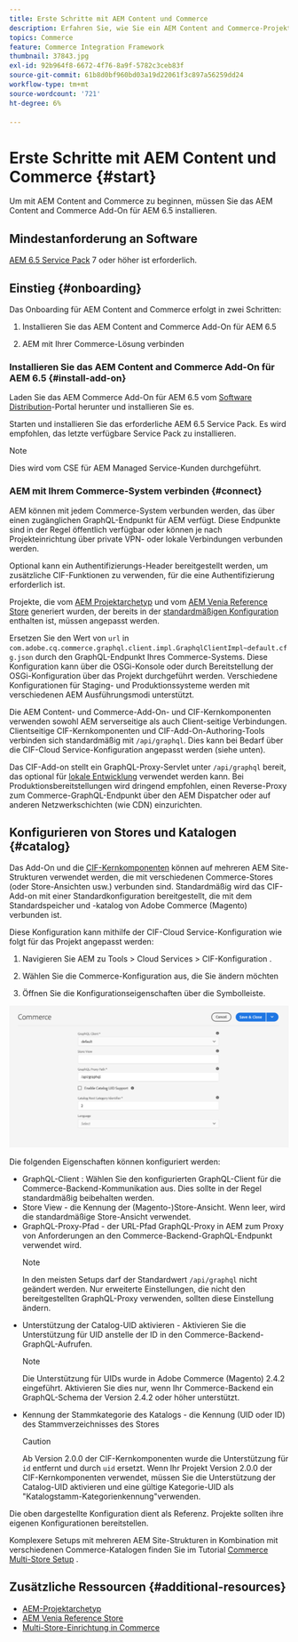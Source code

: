 ```yaml
---
title: Erste Schritte mit AEM Content und Commerce
description: Erfahren Sie, wie Sie ein AEM Content and Commerce-Projekt bereitstellen.
topics: Commerce
feature: Commerce Integration Framework
thumbnail: 37843.jpg
exl-id: 92b964f8-6672-4f76-8a9f-5782c3ceb83f
source-git-commit: 61b8d0bf960bd03a19d22061f3c897a56259dd24
workflow-type: tm+mt
source-wordcount: '721'
ht-degree: 6%

---
```


# Erste Schritte mit AEM Content und Commerce {#start}

Um mit AEM Content and Commerce zu beginnen, müssen Sie das AEM Content and Commerce Add-On für AEM 6.5 installieren.

## Mindestanforderung an Software

[AEM 6.5 Service Pack](https://experience.adobe.com/#/downloads/content/software-distribution/en/aem.html) 7 oder höher ist erforderlich.

## Einstieg {#onboarding}

Das Onboarding für AEM Content and Commerce erfolgt in zwei Schritten:

1. Installieren Sie das AEM Content and Commerce Add-On für AEM 6.5

2. AEM mit Ihrer Commerce-Lösung verbinden

### Installieren Sie das AEM Content and Commerce Add-On für AEM 6.5 {#install-add-on}

Laden Sie das AEM Commerce Add-On für AEM 6.5 vom [Software Distribution](https://experience.adobe.com/#/downloads/content/software-distribution/en/aem.html)-Portal herunter und installieren Sie es.

Starten und installieren Sie das erforderliche AEM 6.5 Service Pack. Es wird empfohlen, das letzte verfügbare Service Pack zu installieren.

>[!NOTE]
>
>Dies wird vom CSE für AEM Managed Service-Kunden durchgeführt.

### AEM mit Ihrem Commerce-System verbinden {#connect}

AEM können mit jedem Commerce-System verbunden werden, das über einen zugänglichen GraphQL-Endpunkt für AEM verfügt. Diese Endpunkte sind in der Regel öffentlich verfügbar oder können je nach Projekteinrichtung über private VPN- oder lokale Verbindungen verbunden werden.

Optional kann ein Authentifizierungs-Header bereitgestellt werden, um zusätzliche CIF-Funktionen zu verwenden, für die eine Authentifizierung erforderlich ist.

Projekte, die vom [AEM Projektarchetyp](https://github.com/adobe/aem-project-archetype) und vom [AEM Venia Reference Store](https://github.com/adobe/aem-cif-guides-venia) generiert wurden, der bereits in der [standardmäßigen Konfiguration](https://github.com/adobe/aem-cif-guides-venia/blob/main/ui.config/src/main/content/jcr_root/apps/venia/osgiconfig/config/com.adobe.cq.commerce.graphql.client.impl.GraphqlClientImpl~default.cfg.json) enthalten ist, müssen angepasst werden.

Ersetzen Sie den Wert von `url` in `com.adobe.cq.commerce.graphql.client.impl.GraphqlClientImpl~default.cfg.json` durch den GraphQL-Endpunkt Ihres Commerce-Systems. Diese Konfiguration kann über die OSGi-Konsole oder durch Bereitstellung der OSGi-Konfiguration über das Projekt durchgeführt werden. Verschiedene Konfigurationen für Staging- und Produktionssysteme werden mit verschiedenen AEM Ausführungsmodi unterstützt.

Die AEM Content- und Commerce-Add-On- und CIF-Kernkomponenten verwenden sowohl AEM serverseitige als auch Client-seitige Verbindungen. Clientseitige CIF-Kernkomponenten und CIF-Add-On-Authoring-Tools verbinden sich standardmäßig mit `/api/graphql`. Dies kann bei Bedarf über die CIF-Cloud Service-Konfiguration angepasst werden (siehe unten).

Das CIF-Add-on stellt ein GraphQL-Proxy-Servlet unter `/api/graphql` bereit, das optional für [lokale Entwicklung](develop.md) verwendet werden kann. Bei Produktionsbereitstellungen wird dringend empfohlen, einen Reverse-Proxy zum Commerce-GraphQL-Endpunkt über den AEM Dispatcher oder auf anderen Netzwerkschichten (wie CDN) einzurichten.

## Konfigurieren von Stores und Katalogen {#catalog}

Das Add-On und die [CIF-Kernkomponenten](https://github.com/adobe/aem-core-cif-components) können auf mehreren AEM Site-Strukturen verwendet werden, die mit verschiedenen Commerce-Stores (oder Store-Ansichten usw.) verbunden sind. Standardmäßig wird das CIF-Add-on mit einer Standardkonfiguration bereitgestellt, die mit dem Standardspeicher und -katalog von Adobe Commerce (Magento) verbunden ist.

Diese Konfiguration kann mithilfe der CIF-Cloud Service-Konfiguration wie folgt für das Projekt angepasst werden:

1. Navigieren Sie AEM zu Tools > Cloud Services > CIF-Konfiguration .

2. Wählen Sie die Commerce-Konfiguration aus, die Sie ändern möchten

3. Öffnen Sie die Konfigurationseigenschaften über die Symbolleiste.

![CIF-Cloud Services-Konfiguration](/help/commerce/cif/assets/cif-cloud-service-config.png)

Die folgenden Eigenschaften können konfiguriert werden:

- GraphQL-Client : Wählen Sie den konfigurierten GraphQL-Client für die Commerce-Backend-Kommunikation aus. Dies sollte in der Regel standardmäßig beibehalten werden.
- Store View - die Kennung der (Magento-)Store-Ansicht. Wenn leer, wird die standardmäßige Store-Ansicht verwendet.
- GraphQL-Proxy-Pfad - der URL-Pfad GraphQL-Proxy in AEM zum Proxy von Anforderungen an den Commerce-Backend-GraphQL-Endpunkt verwendet wird.
   >[!NOTE]
   >
   > In den meisten Setups darf der Standardwert `/api/graphql` nicht geändert werden. Nur erweiterte Einstellungen, die nicht den bereitgestellten GraphQL-Proxy verwenden, sollten diese Einstellung ändern.
- Unterstützung der Catalog-UID aktivieren - Aktivieren Sie die Unterstützung für UID anstelle der ID in den Commerce-Backend-GraphQL-Aufrufen.
   >[!NOTE]
   >
   > Die Unterstützung für UIDs wurde in Adobe Commerce (Magento) 2.4.2 eingeführt. Aktivieren Sie dies nur, wenn Ihr Commerce-Backend ein GraphQL-Schema der Version 2.4.2 oder höher unterstützt.
- Kennung der Stammkategorie des Katalogs - die Kennung (UID oder ID) des Stammverzeichnisses des Stores
   >[!CAUTION]
   >
   > Ab Version 2.0.0 der CIF-Kernkomponenten wurde die Unterstützung für `id` entfernt und durch `uid` ersetzt. Wenn Ihr Projekt Version 2.0.0 der CIF-Kernkomponenten verwendet, müssen Sie die Unterstützung der Catalog-UID aktivieren und eine gültige Kategorie-UID als &quot;Katalogstamm-Kategorienkennung&quot;verwenden.

Die oben dargestellte Konfiguration dient als Referenz. Projekte sollten ihre eigenen Konfigurationen bereitstellen.

Komplexere Setups mit mehreren AEM Site-Strukturen in Kombination mit verschiedenen Commerce-Katalogen finden Sie im Tutorial [Commerce Multi-Store Setup](configuring/multi-store-setup.md) .

## Zusätzliche Ressourcen {#additional-resources}

- [AEM-Projektarchetyp](https://github.com/adobe/aem-project-archetype)
- [AEM Venia Reference Store](https://github.com/adobe/aem-cif-guides-venia)
- [Multi-Store-Einrichtung in Commerce](configuring/multi-store-setup.md)
